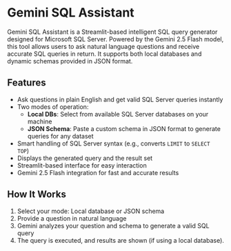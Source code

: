 # Gemini SQL Assistant

Gemini SQL Assistant is a Streamlit-based intelligent SQL query generator designed for Microsoft SQL Server. Powered by the Gemini 2.5 Flash model, this tool allows users to ask natural language questions and receive accurate SQL queries in return. It supports both local databases and dynamic schemas provided in JSON format.

## Features

- Ask questions in plain English and get valid SQL Server queries instantly
- Two modes of operation:
  - **Local DBs**: Select from available SQL Server databases on your machine
  - **JSON Schema**: Paste a custom schema in JSON format to generate queries for any dataset
- Smart handling of SQL Server syntax (e.g., converts `LIMIT` to `SELECT TOP`)
- Displays the generated query and the result set
- Streamlit-based interface for easy interaction
- Gemini 2.5 Flash integration for fast and accurate results

## How It Works

1. Select your mode: Local database or JSON schema
2. Provide a question in natural language
3. Gemini analyzes your question and schema to generate a valid SQL query
4. The query is executed, and results are shown (if using a local database).